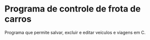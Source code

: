 # Programa de controle de frota de carros

Programa que permite salvar, excluir e editar veículos e viagens em C.
